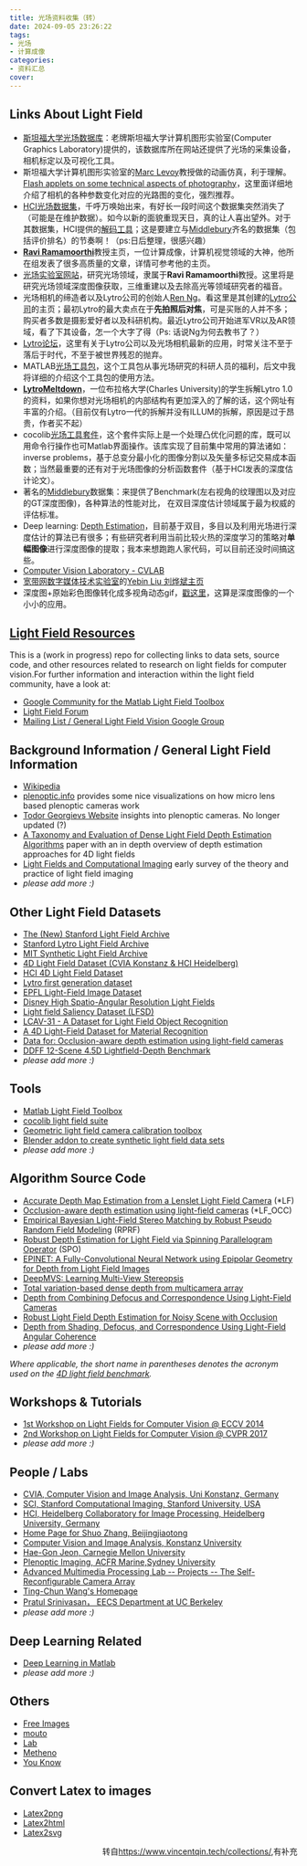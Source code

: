 ```yaml
---
title: 光场资料收集（转）
date: 2024-09-05 23:26:22
tags: 
- 光场 
- 计算成像
categories: 
- 资料汇总
cover: 
---
```

<h2 id="Links-About-Light-Field"><a href="#Links-About-Light-Field" class="headerlink" title="Links About Light Field"></a>Links About Light Field</h2><ul>
<li><a href="http://lightfield.stanford.edu/lfs.html" target="_blank" rel="external">斯坦福大学光场数据库</a>：老牌斯坦福大学计算机图形实验室(Computer Graphics Laboratory)提供的，该数据库所在网站还提供了光场的采集设备，相机标定以及可视化工具。</li>
<li>斯坦福大学计算机图形实验室的<a href="http://graphics.stanford.edu/~levoy/" target="_blank" rel="external">Marc Levoy</a>教授做的动画仿真，利于理解。<a href="https://graphics.stanford.edu/courses/cs178/applets/applets.html" target="_blank" rel="external">Flash applets on some technical aspects of photography</a>，这里面详细地介绍了相机的各种参数变化对应的光路图的变化，强烈推荐。</li>
<li><a href="http://hci-lightfield.iwr.uni-heidelberg.de/" target="_blank" rel="external">HCI光场数据集</a>，千呼万唤始出来，有好长一段时间这个数据集突然消失了（可能是在维护数据）。如今以新的面貌重现天日，真的让人喜出望外。对于其数据集，HCI提供的<a href="https://github.com/lightfield-analysis/matlab-tools" target="_blank" rel="external">解码工具</a>；这是要建立与<a href="#Middlebury">Middlebury</a>齐名的数据集（包括评价排名）的节奏啊！（ps:日后整理，很感兴趣）</li>
<li><a href="http://cseweb.ucsd.edu/~ravir/" target="_blank" rel="external"><strong>Ravi Ramamoorthi</strong></a>教授主页，一位计算成像，计算机视觉领域的大神，他所在组发表了很多高质量的文章，详情可参考他的主页。</li>
<li><a href="http://cseweb.ucsd.edu/~viscomp/projects/LF/" target="_blank" rel="external">光场实验室网站</a>，研究光场领域，隶属于<strong>Ravi Ramamoorthi</strong>教授。这里将是研究光场领域深度图像获取，三维重建以及去除高光等领域研究者的福音。</li>
<li>光场相机的缔造者以及Lytro公司的创始人<a href="http://www.eecs.berkeley.edu/Faculty/Homepages/yirenng.html/" target="_blank" rel="external">Ren Ng</a>。看这里是其创建的<a href="https://illum.lytro.com" target="_blank" rel="external">Lytro公司</a>的主页；最初Lytro的最大卖点在于<strong>先拍照后对焦</strong>，可是买账的人并不多；购买者多数是摄影爱好者以及科研机构。最近Lytro公司开始进军VR以及AR领域，看了下其设备，怎一个大字了得（Ps: 话说Ng为何去教书了？）</li>
<li><a href="http://blog.lytro.com/" target="_blank" rel="external">Lytro论坛</a>，这里有关于Lytro公司以及光场相机最新的应用，时常关注不至于落后于时代，不至于被世界残忍的抛弃。</li>
<li>MATLAB<a href="http://www.mathworks.com/matlabcentral/fileexchange/49683-light-field-toolbox-v0-4" target="_blank" rel="external">光场工具包</a>，这个工具包从事光场研究的科研人员的福利，后文中我将详细的介绍这个工具包的使用方法。</li>
<li><a href="http://optics.miloush.net/lytro/Default.aspx" target="_blank" rel="external"><strong>LytroMeltdown</strong></a>，一位布拉格大学(Charles University)的学生拆解Lytro 1.0的资料，如果你想对光场相机的内部结构有更加深入的了解的话，这个网址有丰富的介绍。（目前仅有Lytro一代的拆解并没有ILLUM的拆解，原因是过于昂贵，作者买不起）</li>
<li>cocolib<a href="http://sourceforge.net/p/cocolib/home/Home/" target="_blank" rel="external">光场工具套件</a>，这个套件实际上是一个处理凸优化问题的库，既可以用命令行操作也可Matlab界面操作。该库实现了目前集中常用的算法诸如： inverse problems，基于总变分最小化的图像分割以及矢量多标记交易成本函数；当然最重要的还有对于光场图像的分析函数套件（基于HCI发表的深度估计论文）。</li>
<li>著名的<a href="http://vision.middlebury.edu/stereo/" target="_blank" rel="external">Middlebury</a><span id="Middlebury">数据集</span>：来提供了Benchmark(左右视角的纹理图以及对应的GT深度图像)，各种算法的性能对比， 在双目深度估计领域属于最为权威的评估标准。</li>
<li>Deep learning: <a href="https://github.com/iro-cp/FCRN-DepthPrediction" target="_blank" rel="external">Depth Estimation</a>，目前基于双目，多目以及利用光场进行深度估计的算法已有很多；有些研究者利用当前比较火热的深度学习的策略对<strong>单幅图像</strong>进行深度图像的提取；我本来想跑跑人家代码，可以目前还没时间搞这些。</li>
<li><a href="http://cvlab.epfl.ch/" target="_blank" rel="external">Computer Vision Laboratory - CVLAB</a></li>
<li><a href="http://media.au.tsinghua.edu.cn/people.jsp" target="_blank" rel="external">宽带网数字媒体技术实验室</a>的<a href="http://www.liuyebin.com/" target="_blank" rel="external">Yebin Liu 刘烨斌主页</a></li>
<li>深度图+原始彩色图像转化成多视角动态gif，<a href="http://wigglemaker.ugocapeto.com/" target="_blank" rel="external">戳这里</a>，这算是深度图像的一个小小的应用。</li>
</ul>
<h2 id="Light-Field-Resources"><a href="#Light-Field-Resources" class="headerlink" title="Light Field Resources"></a><a href="https://github.com/Vincentqyw/light-field-resources/blob/master/README.md" target="_blank" rel="external">Light Field Resources</a></h2><p>This is a (work in progress) repo for collecting links to data sets, source code, and other resources related to research on light fields for computer vision.For further information and interaction within the light field community, have a look at:</p>
<ul>
<li><a href="https://plus.google.com/communities/114934462920613225440" target="_blank" rel="external">Google Community for the Matlab Light Field Toolbox</a></li>
<li><a href="http://lightfield-forum.com/en/" target="_blank" rel="external">Light Field Forum</a></li>
<li><a href="https://groups.google.com/forum/#!forum/lightfieldvision" target="_blank" rel="external">Mailing List / General Light Field Vision Google Group</a></li>
</ul>
<h2 id="Background-Information-General-Light-Field-Information"><a href="#Background-Information-General-Light-Field-Information" class="headerlink" title="Background Information / General Light Field Information"></a>Background Information / General Light Field Information</h2><ul>
<li><a href="https://en.wikipedia.org/wiki/Light_field" target="_blank" rel="external">Wikipedia</a></li>
<li><a href="http://plenoptic.info/" target="_blank" rel="external">plenoptic.info</a> provides some nice visualizations on how micro lens based plenoptic cameras work</li>
<li><a href="http://www.tgeorgiev.net/" target="_blank" rel="external">Todor Georgievs Website</a> insights into plenoptic cameras. No longer updated (?)</li>
<li><a href="http://lightfield-analysis.net/benchmark/paper/survey_cvprw_lf4cv_2017.pdf" target="_blank" rel="external">A Taxonomy and Evaluation of Dense Light Field Depth Estimation Algorithms</a> paper with an in depth overview of depth estimation approaches for 4D light fields</li>
<li><a href="https://web.stanford.edu/class/ee367/reading/levoy-lfphoto-ieee06.pdf" target="_blank" rel="external">Light Fields and Computational Imaging</a> early survey of the theory and practice of light field imaging </li>
<li><em>please add more :)</em></li>
</ul>
<h2 id="Other-Light-Field-Datasets"><a href="#Other-Light-Field-Datasets" class="headerlink" title="Other Light Field Datasets"></a>Other Light Field Datasets</h2><ul>
<li><a href="http://lightfield.stanford.edu/lfs.html" target="_blank" rel="external">The (New) Stanford Light Field Archive</a></li>
<li><a href="http://lightfields.stanford.edu/index.html" target="_blank" rel="external">Stanford Lytro Light Field Archive</a></li>
<li><a href="http://web.media.mit.edu/~gordonw/SyntheticLightFields/index.php" target="_blank" rel="external">MIT Synthetic Light Field Archive</a></li>
<li><a href="http://lightfield-analysis.net/" target="_blank" rel="external">4D Light Field Dataset (CVIA Konstanz &amp; HCI Heidelberg)</a></li>
<li><a href="http://lightfieldgroup.iwr.uni-heidelberg.de/?page_id=713" target="_blank" rel="external">HCI 4D Light Field Dataset</a></li>
<li><a href="https://www.irisa.fr/temics/demos/lightField/index.html" target="_blank" rel="external">Lytro first generation dataset</a></li>
<li><a href="http://mmspg.epfl.ch/EPFL-light-field-image-dataset" target="_blank" rel="external">EPFL Light-Field Image Dataset</a></li>
<li><a href="https://www.disneyresearch.com/project/lightfields/" target="_blank" rel="external">Disney High Spatio-Angular Resolution Light Fields</a></li>
<li><a href="https://www.eecis.udel.edu/~nianyi/LFSD.htm" target="_blank" rel="external">Light field Saliency Dataset (LFSD)</a></li>
<li><a href="https://github.com/aghasemi/lcav31" target="_blank" rel="external">LCAV-31 - A Dataset for Light Field Object Recognition</a></li>
<li><a href="http://cseweb.ucsd.edu/~viscomp/projects/LF/papers/ECCV16/LF_dataset.zip" target="_blank" rel="external">A 4D Light-Field Dataset for Material Recognition</a></li>
<li><a href="http://cseweb.ucsd.edu/~viscomp/projects/LF/papers/ICCV15/dataset.zip" target="_blank" rel="external">Data for: Occlusion-aware depth estimation using light-field cameras</a></li>
<li><a href="https://vision.in.tum.de/data/datasets/ddff12scene" target="_blank" rel="external">DDFF 12-Scene 4.5D Lightfield-Depth Benchmark</a></li>
<li><em>please add more :)</em></li>
</ul>
<h2 id="Tools"><a href="#Tools" class="headerlink" title="Tools"></a>Tools</h2><ul>
<li><a href="http://dgd.vision/Tools/LFToolbox/" target="_blank" rel="external">Matlab Light Field Toolbox</a></li>
<li><a href="http://cocolib.net/index.php/examples/lightfields" target="_blank" rel="external">cocolib light field suite</a></li>
<li><a href="https://sites.google.com/site/yunsubok/lf_geo_calib" target="_blank" rel="external">Geometric light field camera calibration toolbox</a></li>
<li><a href="https://github.com/lightfield-analysis/blender-addon" target="_blank" rel="external">Blender addon to create synthetic light field data sets</a></li>
<li><em>please add more :)</em></li>
</ul>
<h2 id="Algorithm-Source-Code"><a href="#Algorithm-Source-Code" class="headerlink" title="Algorithm Source Code"></a>Algorithm Source Code</h2><ul>
<li><a href="https://sites.google.com/site/hgjeoncv/home/depthfromlf_cvpr15" target="_blank" rel="external">Accurate Depth Map Estimation from a Lenslet Light Field Camera</a> (*LF)</li>
<li><a href="http://cseweb.ucsd.edu/~viscomp/projects/LF/papers/ICCV15/occCode.zip" target="_blank" rel="external">Occlusion-aware depth estimation using light-field cameras</a> (*LF_OCC)</li>
<li><a href="http://www.ee.nthu.edu.tw/chaotsung/rprf/index.html" target="_blank" rel="external">Empirical Bayesian Light-Field Stereo Matching by Robust Pseudo Random Field Modeling</a> (RPRF)</li>
<li><a href="https://github.com/shuozh/Spinning-Parallelogram-Operator" target="_blank" rel="external">Robust Depth Estimation for Light Field via Spinning Parallelogram Operator</a> (SPO)</li>
<li><a href="https://github.com/chshin10/epinet" target="_blank" rel="external">EPINET: A Fully-Convolutional Neural Network using Epipolar Geometry for Depth from Light Field Images</a></li>
<li><a href="https://github.com/phuang17/DeepMVS" target="_blank" rel="external">DeepMVS: Learning Multi-View Stereopsis</a></li>
<li><a href="https://github.com/hosseinjavidnia/Depth-MultiCamera" target="_blank" rel="external">Total variation-based dense depth from multicamera array</a></li>
<li><a href="https://github.com/Vincentqyw/Depth-Estimation-Light-Field/tree/master/LF_DC" target="_blank" rel="external">Depth from Combining Defocus and Correspondence Using Light-Field Cameras</a></li>
<li><a href="https://github.com/Vincentqyw/Depth-Estimation-Light-Field/tree/master/CAE" target="_blank" rel="external">Robust Light Field Depth Estimation for Noisy Scene with Occlusion</a></li>
<li><a href="https://github.com/renlifei1994/LF_DEPTH_SHADING" target="_blank" rel="external">Depth from Shading, Defocus, and Correspondence Using Light-Field Angular Coherence</a></li>
<li><em>please add more :)</em></li>
</ul>
<p><em>Where applicable, the short name in parentheses denotes the acronym used on the <a href="http://lightfield-analysis.net" target="_blank" rel="external">4D light field benchmark</a>.</em></p>
<h2 id="Workshops-amp-Tutorials"><a href="#Workshops-amp-Tutorials" class="headerlink" title="Workshops &amp; Tutorials"></a>Workshops &amp; Tutorials</h2><ul>
<li><a href="https://www.eecis.udel.edu/~yu/LF4CV/" target="_blank" rel="external">1st Workshop on Light Fields for Computer Vision @ ECCV 2014</a></li>
<li><a href="http://lightfield-analysis.net/LF4CV/" target="_blank" rel="external">2nd Workshop on Light Fields for Computer Vision @ CVPR 2017</a></li>
<li><em>please add more :)</em></li>
</ul>
<h2 id="People-Labs"><a href="#People-Labs" class="headerlink" title="People / Labs"></a>People / Labs</h2><ul>
<li><a href="https://www.cvia.uni-konstanz.de/" target="_blank" rel="external">CVIA, Computer Vision and Image Analysis, Uni Konstanz, Germany</a></li>
<li><a href="http://www.computationalimaging.org/" target="_blank" rel="external">SCI, Stanford Computational Imaging, Stanford University, USA</a></li>
<li><a href="http://lightfieldgroup.iwr.uni-heidelberg.de/?page_id=453" target="_blank" rel="external">HCI, Heidelberg Collaboratory for Image Processing, Heidelberg University, Germany</a></li>
<li><a href="https://shuozh.github.io/" target="_blank" rel="external">Home Page for Shuo Zhang, Beijingjiaotong</a></li>
<li><a href="https://www.cvia.uni-konstanz.de/code-and-datasets/" target="_blank" rel="external">Computer Vision and Image Analysis, Konstanz University </a></li>
<li><a href="https://sites.google.com/site/hgjeoncv/home" target="_blank" rel="external">Hae-Gon Jeon, Carnegie Mellon University </a></li>
<li><a href="http://marine.acfr.usyd.edu.au/research/plenoptic-imaging/" target="_blank" rel="external">Plenoptic Imaging, ACFR Marine,Sydney University </a></li>
<li><a href="http://chenlab.ece.cornell.edu/projects/MobileCamArray/#Data%20Code" target="_blank" rel="external">Advanced Multimedia Processing Lab -- Projects -- The Self-Reconfigurable Camera Array</a></li>
<li><a href="https://tcwang0509.github.io/" target="_blank" rel="external">Ting-Chun Wang's Homepage</a></li>
<li><a href="https://people.eecs.berkeley.edu/~pratul/" target="_blank" rel="external">Pratul Srinivasan， EECS Department at UC Berkeley</a></li>

<li><em>please add more :)</em></li>
</ul>
<h2 id="Deep-Learning-Related"><a href="#Deep-Learning-Related" class="headerlink" title="Deep Learning Related"></a>Deep Learning Related</h2><ul>
<li><a href="https://cn.mathworks.com/help/nnet/examples.html?s_cid=doc_flyout#bvljehw" target="_blank" rel="external">Deep Learning in Matlab</a></li>
<li><em>please add more :)</em></li>
</ul>
<h2 id="Others"><a href="#Others" class="headerlink" title="Others"></a>Others</h2><ul>
<li><a href="https://unsplash.com/" target="_blank" rel="external">Free Images</a></li>
<li><a href="http://i.mouto.org/#kodak" target="_blank" rel="external">mouto</a></li>
<li><a href="http://lab.mouto.org/" target="_blank" rel="external">Lab</a></li>
<li><a href="https://blog.metheno.net/" target="_blank" rel="external">Metheno</a></li>
<li><a href="http://x.mouto.org/wb/" target="_blank" rel="external">You Know</a></li>
</ul>
<h2 id="Convert-Latex-to-images"><a href="#Convert-Latex-to-images" class="headerlink" title="Convert Latex to images"></a>Convert Latex to images</h2><ul>
<li><a href="http://www.latex2png.com/" target="_blank" rel="external">Latex2png</a></li>
<li><a href="https://private.codecogs.com/latex/eqneditor.php" target="_blank" rel="external">Latex2html</a></li>
<li><a href="http://www.tlhiv.org/ltxpreview/" target="_blank" rel="external">Latex2svg</a></li>
</ul>
<p align="right">转自<a href="https://www.vincentqin.tech/collections/">https://www.vincentqin.tech/collections/</a>,有补充</p>

<p>&nbsp;</p>


